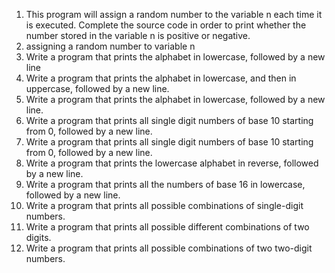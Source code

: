1. This program will assign a random number to the variable n each time it is executed. Complete the source code in order to print whether the number stored in the variable n is positive or negative.
2. assigning a random number to variable n
3. Write a program that prints the alphabet in lowercase, followed by a new line
4. Write a program that prints the alphabet in lowercase, and then in uppercase, followed by a new line.
5. Write a program that prints the alphabet in lowercase, followed by a new line.
6. Write a program that prints all single digit numbers of base 10 starting from 0, followed by a new line.
7. Write a program that prints all single digit numbers of base 10 starting from 0, followed by a new line.
8. Write a program that prints the lowercase alphabet in reverse, followed by a new line.
9. Write a program that prints all the numbers of base 16 in lowercase, followed by a new line. 
10. Write a program that prints all possible combinations of single-digit numbers.
11. Write a program that prints all possible different combinations of two digits.
12. Write a program that prints all possible combinations of two two-digit numbers.



 
